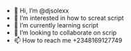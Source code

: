 - 👋 Hi, I’m @djsolexx 
- 👀 I’m interested in how to screat script
- 🌱 I’m currently learning script
- 💞️ I’m looking to collaborate on scrip
- 📫 How to reach me +2348169127749

<!---
djsolexx/djsolexx is a ✨ special ✨ repository because its `README.md` (this file) appears on your GitHub profile.
You can click the Preview link to take a look at your changes.
--->
